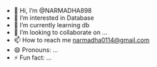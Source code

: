 - 👋 Hi, I’m @NARMADHA898
- 👀 I’m interested in Database
- 🌱 I’m currently learning db
- 💞️ I’m looking to collaborate on ...
- 📫 How to reach me narmadha0114@gmail.com
- 😄 Pronouns: ...
- ⚡ Fun fact: ...

<!---
NARMADHA898/NARMADHA898 is a ✨ special ✨ repository because its `README.md` (this file) appears on your GitHub profile.
You can click the Preview link to take a look at your changes.
--->
